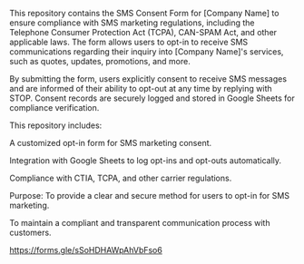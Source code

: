 This repository contains the SMS Consent Form for [Company Name] to ensure compliance with SMS marketing regulations, including the Telephone Consumer Protection Act (TCPA), CAN-SPAM Act, and other applicable laws. The form allows users to opt-in to receive SMS communications regarding their inquiry into [Company Name]'s services, such as quotes, updates, promotions, and more.

By submitting the form, users explicitly consent to receive SMS messages and are informed of their ability to opt-out at any time by replying with STOP. Consent records are securely logged and stored in Google Sheets for compliance verification.

This repository includes:

A customized opt-in form for SMS marketing consent.

Integration with Google Sheets to log opt-ins and opt-outs automatically.

Compliance with CTIA, TCPA, and other carrier regulations.

Purpose:
To provide a clear and secure method for users to opt-in for SMS marketing.

To maintain a compliant and transparent communication process with customers.

https://forms.gle/sSoHDHAWpAhVbFso6

